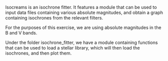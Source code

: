 Isocreams is an isochrone fitter. It features a module that can be used to input data files containing various absolute magnitudes, and obtain a graph containing isochrones from the relevant filters.

For the purposes of this exercise, we are using absolute magnitudes in the B and V bands.

Under the folder isochrone_fitter, we have a module containing functions that can be used to load a stellar library, which will then load the isochrones, and then plot them.